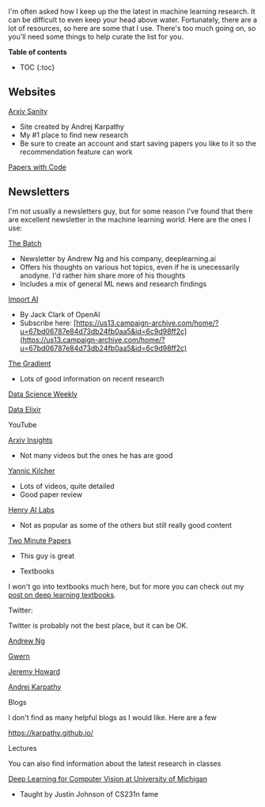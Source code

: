 I'm often asked how I keep up the the latest in machine learning research. It can be difficult to even keep your head above water. Fortunately, there are a lot of resources, so here are some that I use.
There's too much going on, so you'll need some things to help curate the list for you.

<b>Table of contents</b>
* TOC
{:toc}

## Websites

[Arxiv Sanity](http://www.arxiv-sanity.com/)

* Site created by Andrej Karpathy
* My #1 place to find new research
* Be sure to create an account and start saving papers you like to it so the recommendation feature can work

[Papers with Code](https://paperswithcode.com/)


## Newsletters

I'm not usually a newsletters guy, but for some reason I've found that there are excellent newsletter in the machine learning world. Here are the ones I use:

[The Batch](https://www.deeplearning.ai/thebatch/)
* Newsletter by Andrew Ng and his company, deeplearning.ai
* Offers his thoughts on various hot topics, even if he is unecessarily anodyne. I'd rather him share more of his thoughts
* Includes a mix of general ML news and research findings

[Import AI](https://jack-clark.net/)
* By Jack Clark of OpenAI
* Subscribe here: [https://us13.campaign-archive.com/home/?u=67bd06787e84d73db24fb0aa5&id=6c9d98ff2c](https://us13.campaign-archive.com/home/?u=67bd06787e84d73db24fb0aa5&id=6c9d98ff2c)

[The Gradient](https://thegradientpub.substack.com/)
* Lots of good information on recent research

[Data Science Weekly](https://www.datascienceweekly.org/)

[Data Elixir](https://dataelixir.com/)


YouTube

[Arxiv Insights](https://www.youtube.com/channel/UCNIkB2IeJ-6AmZv7bQ1oBYg)
* Not many videos but the ones he has are good

[Yannic Kilcher](https://www.youtube.com/channel/UCZHmQk67mSJgfCCTn7xBfew)
* Lots of videos, quite detailed
* Good paper review

[Henry AI Labs](https://www.youtube.com/channel/UCHB9VepY6kYvZjj0Bgxnpbw)
* Not as popular as some of the others but still really good content

[Two Minute Papers](https://www.youtube.com/channel/UCbfYPyITQ-7l4upoX8nvctg)
* This guy is great

* Textbooks

I won't go into textbooks much here, but for more you can check out my [post on deep learning textbooks](https://jss367.github.io/Free-Deep-Learning-Textbooks.html).


Twitter:

Twitter is probably not the best place, but it can be OK.

[Andrew Ng](https://twitter.com/AndrewYNg)

[Gwern](https://twitter.com/gwern)

[Jeremy Howard](https://twitter.com/jeremyphoward)

[Andrej Karpathy](https://twitter.com/karpathy)


Blogs

I don't find as many helpful blogs as I would like. Here are a few

https://karpathy.github.io/


Lectures

You can also find information about the latest research in classes

[Deep Learning for Computer Vision at University of Michigan](https://www.youtube.com/playlist?list=PL5-TkQAfAZFbzxjBHtzdVCWE0Zbhomg7r)
* Taught by Justin Johnson of CS231n fame



